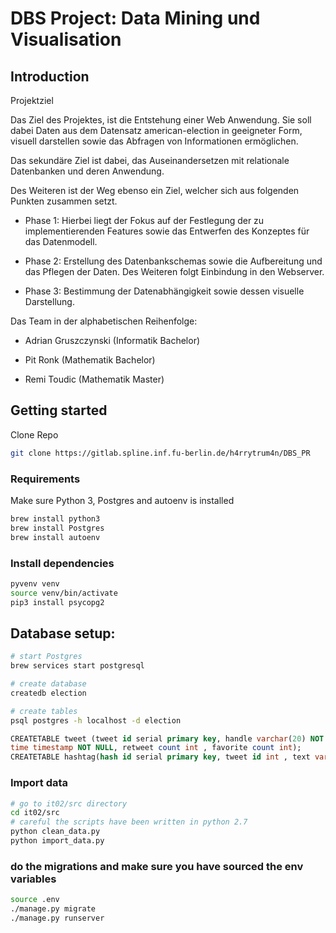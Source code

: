# DBS Project: Data Mining und Visualisation
## Introduction
Projektziel 


Das Ziel des Projektes, ist die Entstehung einer Web Anwendung. Sie soll dabei Daten aus dem Datensatz american-election in geeigneter Form, visuell darstellen sowie das Abfragen von Informationen ermöglichen. 

Das sekundäre Ziel ist dabei, das Auseinandersetzen mit relationale Datenbanken und deren Anwendung. 


Des Weiteren ist der Weg ebenso ein Ziel, welcher sich aus folgenden Punkten zusammen setzt. 

* Phase 1: 
Hierbei liegt der Fokus auf der Festlegung der zu implementierenden Features sowie das Entwerfen des Konzeptes für das Datenmodell. 

* Phase 2: 
Erstellung des Datenbankschemas sowie die Aufbereitung und das Pflegen der Daten. Des Weiteren folgt Einbindung in den Webserver.

* Phase 3:
Bestimmung der Datenabhängigkeit sowie dessen visuelle Darstellung.

Das Team in der alphabetischen Reihenfolge:

* Adrian Gruszczynski (Informatik Bachelor)

* Pit Ronk (Mathematik Bachelor)

* Remi Toudic (Mathematik Master)

## Getting started
Clone Repo
```bash
git clone https://gitlab.spline.inf.fu-berlin.de/h4rrytrum4n/DBS_PR
```

### Requirements

Make sure Python 3, Postgres and autoenv is installed
```bash
brew install python3
brew install Postgres
brew install autoenv
```
### Install dependencies
```bash
pyvenv venv
source venv/bin/activate
pip3 install psycopg2
```
## Database setup:

```bash
# start Postgres
brew services start postgresql

# create database
createdb election

# create tables
psql postgres -h localhost -d election
```
```sql
CREATETABLE tweet (tweet id serial primary key, handle varchar(20) NOT NULL, body varchar(200) NOT NULL,
time timestamp NOT NULL, retweet count int , favorite count int);
CREATETABLE hashtag(hash id serial primary key, tweet id int , text varchar(100) NOT NULL) ;
```
### Import data 
```bash
# go to it02/src directory
cd it02/src
# careful the scripts have been written in python 2.7
python clean_data.py
python import_data.py
```

### do the migrations and make sure you have sourced the env variables
```bash
source .env
./manage.py migrate
./manage.py runserver
```

